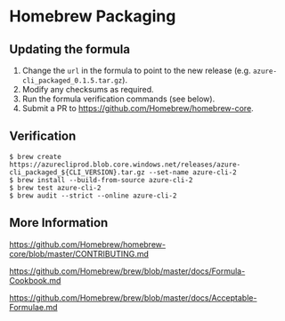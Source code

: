 Homebrew Packaging
==================


Updating the formula
--------------------
1. Change the `url` in the formula to point to the new release (e.g. `azure-cli_packaged_0.1.5.tar.gz`).
2. Modify any checksums as required.
3. Run the formula verification commands (see below).
4. Submit a PR to https://github.com/Homebrew/homebrew-core.


Verification
------------

```
$ brew create https://azurecliprod.blob.core.windows.net/releases/azure-cli_packaged_${CLI_VERSION}.tar.gz --set-name azure-cli-2
$ brew install --build-from-source azure-cli-2
$ brew test azure-cli-2
$ brew audit --strict --online azure-cli-2
```

More Information
----------------
https://github.com/Homebrew/homebrew-core/blob/master/CONTRIBUTING.md

https://github.com/Homebrew/brew/blob/master/docs/Formula-Cookbook.md

https://github.com/Homebrew/brew/blob/master/docs/Acceptable-Formulae.md
